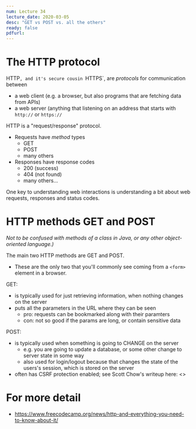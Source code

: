 ```yaml
---
num: Lecture 34
lecture_date: 2020-03-05
desc: "GET vs POST vs. all the others"
ready: false
pdfurl:
---
```


# The HTTP protocol

HTTP`, and it's secure cousin `HTTPS`, are *protocols* for communication between
* a web client (e.g. a browser, but also programs that are fetching data from APIs)
* a web server (anything that listening on an address that starts with `http://` or `https://`

HTTP is a "request/response" protocol.

* Requests have *method* types
   * GET
   * POST
   * many others
* Responses have response codes
   * 200 (success)
   * 404 (not found)
   * many others...
   
One key to understanding web interactions is understanding a bit about web requests, responses and 
status codes.


# HTTP methods GET and POST

*Not to be confused with methods of a class in Java, or any other object-oriented language.)*

The main two HTTP methods are GET and POST.
* These are the only two that you'll commonly see coming from a `<form>` element in a browser.


GET:
* is typically used for just retrieving information, when nothing changes on the server
* puts all the parameters in the URL where they can be seen
   * pro: requests can be bookmarked along with their paramters
   * con: not so good if the params are long, or contain sensitive data

POST:
* is typically used when something is going to CHANGE on the server
   * e.g. you are going to update a database, or some other change to server state in some way
   * also used for login/logout because that changes the state of the users's session, which is stored on the server
* often has CSRF protection enabled; see Scott Chow's writeup here: <>



# For more detail

* <https://www.freecodecamp.org/news/http-and-everything-you-need-to-know-about-it/>


